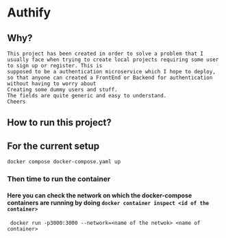 # Authify
## Why?
```
This project has been created in order to solve a problem that I usually face when trying to create local projects requiring some user to sign up or register. This is 
supposed to be a authentication microservice which I hope to deploy, so that anyone can created a FrontEnd or Backend for authentication without having to worry about
Creating some dummy users and stuff.
The fields are quite generic and easy to understand. 
Cheers
```

## How to run this project?
## For the current setup 
`docker compose docker-compose.yaml up`

### Then time to run the container
#### Here you can check the network on which the docker-compose containers are running by doing `docker container inspect <id of the container> `
` docker run -p3000:3000 --network=<name of the netwok> <name of container>`
